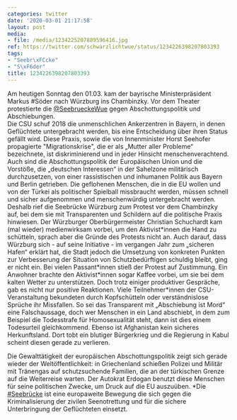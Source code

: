 ```yaml
---
categories: twitter
date: '2020-03-01 21:17:58'
layout: post
media:
- file: /media/1234225207889596416.jpg
ref: https://twitter.com/schwarzlichtwue/status/1234226398207803393
tags:
- "Seebr\xFCcke"
- "S\xF6der"
title: 1234226398207803393
---
```

Am heutigen Sonntag den 01.03. kam der bayrische Ministerpräsident Markus #Söder nach Würzburg ins Chambinzky. Vor dem Theater protestierte die [@SeebrueckeWue](https://twitter.com/SeebrueckeWue) gegen Abschottungspolitik und Abschiebungen.  
Die CSU schuf 2018 die unmenschlichen Ankerzentren in Bayern, in denen Geflüchtete untergebracht werden, bis eine Entscheidung über ihren Status gefällt wird. 
Diese Praxis, sowie die von Innenminister Horst Seehofer propagierte "Migrationskrise", die er als „Mutter aller Probleme“ bezeichnete, ist diskriminierend und in jeder Hinsicht menschenverachtend. 
Auch sind die Abschottungspolitik der Europäischen Union und die Vorstöße, die „deutschen Interessen“ in der Sahelzone militärisch durchzusetzen, von einer rassistischen und inhumanen Politik aus Bayern und Berlin getrieben. 
Die geflohenen Menschen, die in die EU wollen und von der Türkei als politischer Spielball missbraucht werden, müssen schnell und sicher aufgenommen und menschenwürdig untergebracht werden. 
Deshalb rief die Seebrücke Würzburg zum Protest vor dem Chambinzky auf, bei dem sie mit Transparenten und Schildern auf die politische Praxis hinwiesen. 
Der Würzburger Oberbürgermeister Christian Schuchardt kam (mal wieder) medienwirksam vorbei, um den Aktivist\*innen die Hand zu schütteln, sprach aber die Gründe des Protests nicht an. 
Auch darauf, dass Würzburg sich - auf seine Initiative - im vergangen Jahr zum „sicheren Hafen“ erklärt hat, die Stadt jedoch die Umsetzung von konkreten Punkten zur Verbesserung der Situation von Schutzbedürftigen schuldig bleibt, ging er nicht ein. 
Bei vielen Passant\*innen stieß der Protest auf Zustimmung. Ein Anwohner brachte den Aktivist\*innen sogar Kaffee vorbei, um sie bei dem kalten Wetter zu unterstützen. 
Doch trotz einiger produktiver Gespräche, gab es nicht nur positive Reaktionen. Viele Teilnehmer\*innen der CSU-Veranstaltung bekundeten durch Kopfschütteln oder verständnislose Sprüche ihr Missfallen. 
So sei das Transparent mit „Abschiebung ist Mord“ eine Falschaussage, doch wer Menschen in ein Land abschiebt, in dem zum Beispiel die Todesstrafe für Homosexualität steht, dann ist dies einem Todesurteil gleichkommend. 
Ebenso ist Afghanistan kein sicheres Herkunftsland. Dort tobt ein blutiger Bürgerkrieg und die Regierung in Kabul scheint diesen gerade zu verlieren. 

Die Gewalttätigkeit der europäischen Abschottungspolitik zeigt sich gerade wieder der Weltöffentlichkeit: 
in Griechenland schießen Polizei und Militär mit Tränengas auf schutzsuchende Familien, die an der türkischen Grenze auf die Weiterreise warten. Der Autokrat Erdogan benutzt diese Menschen für seine politischen Zwecke, um Druck auf die EU auszuüben. 
\*Die [#Seebrücke](/t/seebrücke) ist eine europaweite Bewegung die sich gegen die Kriminalisierung der zivilen Seenotrettung und für die sichere Unterbringung der Geflüchteten einsetzt. 